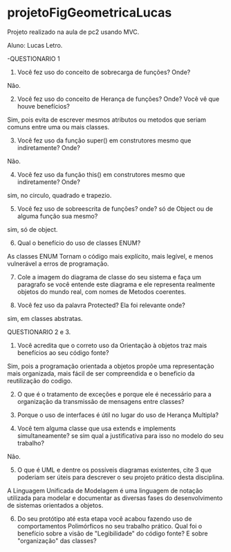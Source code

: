 # projetoFigGeometricaLucas
Projeto realizado na aula de pc2 usando MVC.

Aluno: Lucas Letro.

-QUESTIONARIO 1

1. Você fez uso do conceito de sobrecarga de funções? Onde?

Não.

2. Você fez uso do conceito de Herança de funções? Onde? Você vê que houve benefícios?

Sim, pois evita de escrever mesmos atributos ou metodos que seriam comuns entre uma ou mais classes.

3. Você fez uso da função super() em construtores mesmo que indiretamente? Onde?

Não.

4. Você fez uso da função this() em construtores mesmo que indiretamente? Onde?

sim, no circulo, quadrado e trapezio.

5. Você fez uso de sobreescrita de funções? onde? só de Object ou de alguma função sua mesmo?

sim, só de object.

6. Qual o benefício do uso de classes ENUM?

As classes ENUM  Tornam o código mais explícito, mais legível, e menos vulnerável a erros de programação.

7. Cole a imagem do diagrama de classe do seu sistema e faça um paragrafo se você entende este diagrama e ele representa realmente objetos do mundo real, com nomes de Metodos coerentes.

8. Você fez uso da palavra Protected? Ela foi relevante onde?

sim, em classes abstratas.


QUESTIONARIO 2 e 3.

1. Você acredita que o correto uso da Orientação à objetos traz mais benefícios ao seu código fonte?

Sim, pois a programação orientada a objetos propõe uma representação mais organizada, mais fácil de ser compreendida e o beneficio da reutilização do codigo.

2. O que é o tratamento de exceções e porque ele é necessário para a organização da transmissão de mensagens entre classes?



3. Porque o uso de interfaces é útil no lugar do uso de Herança Multipla?



4. Você tem alguma classe que usa extends e implements simultaneamente? se sim qual a justificativa para isso no modelo do seu trabalho?

Não.

5. O que é UML e dentre os possíveis diagramas existentes, cite 3 que poderiam ser úteis para descrever o seu projeto prático desta disciplina.

A Linguagem Unificada de Modelagem é uma linguagem de notação utilizada para modelar e documentar as diversas fases do desenvolvimento de sistemas orientados a objetos.

6. Do seu protótipo até esta etapa você acabou fazendo uso de comportamentos Polimórficos no seu trabalho prático. Qual foi o benefício sobre a visão de "Legibilidade" do código fonte? E sobre "organização" das classes?


